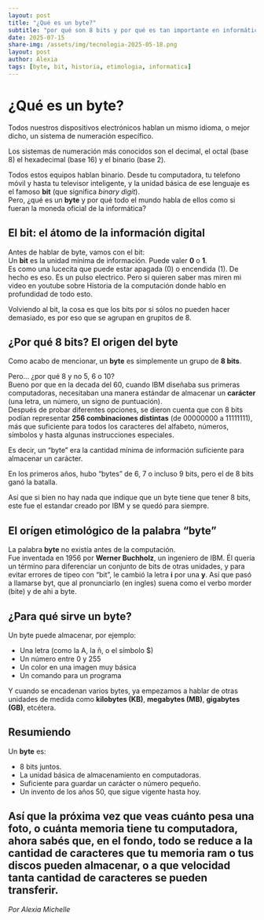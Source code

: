 ```yaml
---
layout: post
title: "¿Qué es un byte?"
subtitle: "por qué son 8 bits y por qué es tan importante en informática."
date: 2025-07-15
share-img: /assets/img/tecnologia-2025-05-18.png
layout: post
author: Alexia
tags: [byte, bit, historia, etimologia, informatica]
---
```



# ¿Qué es un byte?


Todos nuestros dispositivos electrónicos hablan un mismo idioma, o mejor dicho, un sistema de numeración específico.

Los sistemas de numeración más conocidos son el decimal, el octal (base 8) el hexadecimal (base 16) y el binario (base 2).

Todos estos equipos hablan binario. Desde tu computadora, tu telefono móvil y hasta tu televisor inteligente, y la unidad básica de ese lenguaje es el famoso 
**bit** (que significa _binary digit_).  
Pero, ¿qué es un **byte** y por qué todo el mundo habla de ellos como si fueran la moneda oficial de la informática?

## El bit: el átomo de la información digital

Antes de hablar de byte, vamos con el bit:  
Un **bit** es la unidad mínima de información. Puede valer **0** o **1**.  
Es como una lucecita que puede estar apagada (0) o encendida (1).  De hecho es eso. Es un pulso electrico. Pero si quieren saber mas miren mi video en youtube sobre Historia de la computación donde hablo en profundidad de todo esto.

Volviendo al bit, la cosa es que los bits por si sólos no pueden hacer demasiado, es por eso que se agrupan en grupitos de 8.

## ¿Por qué 8 bits? El origen del byte

Como acabo de mencionar, un **byte** es simplemente un grupo de **8 bits**.

Pero… ¿por qué 8 y no 5, 6 o 10?  
Bueno por que en la decada del 60, cuando IBM diseñaba sus primeras computadoras, necesitaban una manera estándar de almacenar un **carácter** (una letra, un número, un signo de puntuación).  
Después de probar diferentes opciones, se dieron cuenta que con 8 bits podían representar **256 combinaciones distintas** (de 00000000 a 11111111), más que suficiente para todos los caracteres del alfabeto, números, símbolos y hasta algunas instrucciones especiales.

Es decir, un “byte” era la cantidad mínima de información suficiente para almacenar un carácter.  

En los primeros años, hubo “bytes” de 6, 7 o incluso 9 bits, pero el de 8 bits ganó la batalla.

Así que si bien no hay nada que indique que un byte tiene que tener 8 bits, este fue el estandar creado por IBM y se quedó para siempre.

## El orígen etimológico de la palabra “byte”

La palabra **byte** no existía antes de la computación.  
Fue inventada en 1956 por **Werner Buchholz**, un ingeniero de IBM. Él quería un término para diferenciar un conjunto de bits de otras unidades, y para evitar errores de tipeo con “bit”, le cambió la letra **i** por una **y**. Así que pasó a llamarse byt, que al pronunciarlo (en ingles) suena como el verbo morder (bite) y de ahi a byte.


## ¿Para qué sirve un byte?

Un byte puede almacenar, por ejemplo:

- Una letra (como la A, la ñ, o el símbolo $)
- Un número entre 0 y 255
- Un color en una imagen muy básica
- Un comando para un programa

Y cuando se encadenan varios bytes, ya empezamos a hablar de otras unidades de medida como **kilobytes (KB)**, **megabytes (MB)**, **gigabytes (GB)**, etcétera.

## Resumiendo

Un **byte** es:

- 8 bits juntos.
- La unidad básica de almacenamiento en computadoras.
- Suficiente para guardar un carácter o número pequeño.
- Un invento de los años 50, que sigue vigente hasta hoy.

Así que la próxima vez que veas cuánto pesa una foto, o cuánta memoria tiene tu computadora, ahora sabés que, en el fondo, todo se reduce a la cantidad de caracteres que tu memoria ram o tus discos pueden almacenar, o a que velocidad tanta cantidad de caracteres se pueden transferir.
---

_Por Alexia Michelle_